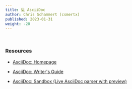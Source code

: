 ```yaml
---
title: 💻 AsciiDoc
author: Chris Schammert (csmertx)
published: 2023-01-31
weight: -20
---
```


<br />

### Resources

- [AsciiDoc: Homepage](http://asciidoc.org)

- [AsciiDoc: Writer's Guide](https://themes.asciidoctor.org/preview)

- [AsciiDoc: Sandbox (Live AsciiDoc parser with preview)](https://espadrine.github.io/AsciiDocBox)